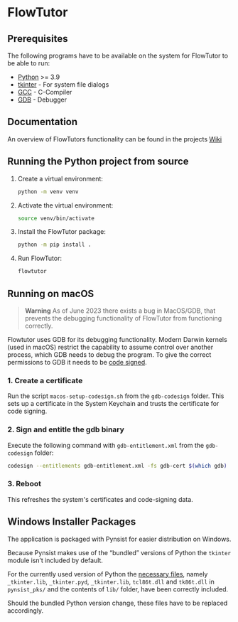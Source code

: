# FlowTutor

## Prerequisites

The following programs have to be available on the system for FlowTutor to be able to run:

- [Python] >= 3.9
- [tkinter] - For system file dialogs
- [GCC] - C-Compiler
- [GDB] - Debugger

## Documentation

An overview of FlowTutors functionality can be found in the projects [Wiki]

## Running the Python project from source

1. Create a virtual environment:
    ```sh
    python -m venv venv
    ```

2. Activate the virtual environment:
    ```sh
    source venv/bin/activate
    ```

3. Install the FlowTutor package:
    ```sh
    python -m pip install .
    ```

6. Run FlowTutor:
    ```sh
    flowtutor
    ```

## Running on macOS

> **Warning** 
> As of June 2023 there exists a bug in MacOS/GDB, that prevents the debugging functionality of FlowTutor from functioning correctly.

Flowtutor uses GDB for its debugging functionality.
Modern Darwin kernels (used in macOS) restrict the capability to assume control over another process, which GDB needs to debug the program.
To give the correct permissions to GDB it needs to be [code signed].

### 1. Create a certificate
Run the script `macos-setup-codesign.sh` from the `gdb-codesign` folder.
This sets up a certificate in the System Keychain and trusts the certificate for code signing.

### 2. Sign and entitle the gdb binary
Execute the following command with `gdb-entitlement.xml` from the `gdb-codesign` folder:
```sh
codesign --entitlements gdb-entitlement.xml -fs gdb-cert $(which gdb)
```

### 3. Reboot
This refreshes the system's certificates and code-signing data.

## Windows Installer Packages

The application is packaged with Pynsist for easier distribution on Windows.

Because Pynsist makes use of the “bundled” versions of Python the `tkinter` module isn’t included by default.

For the currently used version of Python the [necessary files], namely `_tkinter.lib`, `_tkinter.pyd`, `_tkinter.lib`, `tcl86t.dll` and `tk86t.dll` in `pynsist_pks/` and the contents of `lib/` folder, have been correctly included.

Should the bundled Python version change, these files have to be replaced accordingly.

[Python]: <https://www.python.org/>
[tkinter]: <https://docs.python.org/3/library/tkinter.html>
[GCC]: <https://gcc.gnu.org/>
[GDB]: <https://www.sourceware.org/gdb/>
[code signed]: <https://sourceware.org/gdb/wiki/PermissionsDarwin>
[necessary files]: <https://pynsist.readthedocs.io/en/latest/faq.html#packaging-with-tkinter>
[Wiki]: <https://github.com/thomasroessl/FlowTutor/wiki>